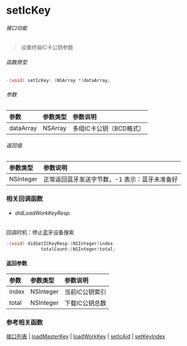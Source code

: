 # setIcKey

###### 接口功能
> 设置终端IC卡公钥参数

###### 函数原型

```objective-c
-(void) setIcKey: (NSArray *)dataArray;
```

###### 参数
| 参数 | 参数类型 | 参数说明 |
| :-------- | :--------| :------ |
| dataArray| NSArray | 多组IC卡公钥（BCD格式） |

###### 返回值
| 参数类型 | 参数说明 |
| :--------| :------ |
| NSInteger | 正常返回蓝牙发送字节数，-1 表示：蓝牙未准备好 |


### 相关回调函数
- ###### didLoadWorkKeyResp:
回调时机：停止蓝牙设备搜索
```objective-c
-(void) didSetICKeyResp:(NSInteger)index 
			 totalCount:(NSInteger)total;
```

#### 返回参数
| 参数 | 参数类型 | 参数说明 |
| :-------- | :--------| :------ |
| index| NSInteger | 当前IC公钥索引 |
| total| NSInteger | 下载IC公钥总数 |

### 参考相关函数
[接口列表](../README-cn.md) | [loadMasterKey](loadMasterKey-cn.md) | [loadWorkKey](loadWorkKey-cn.md) | [setIcAid](setIcAid-cn.md) | [setKeyIndex](setKeyIndex-cn.md)